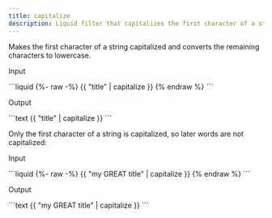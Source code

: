 ```yaml
---
title: capitalize
description: Liquid filter that capitalizes the first character of a string and downcases the remaining characters.
---
```


Makes the first character of a string capitalized and converts the remaining characters to lowercase.

<p class="code-label">Input</p>
```liquid
{%- raw -%}
{{ "title" | capitalize }}
{% endraw %}
```

<p class="code-label">Output</p>
```text
{{ "title" | capitalize }}
```

Only the first character of a string is capitalized, so later words are not capitalized:

 <p class="code-label">Input</p>
```liquid
{%- raw -%}
{{ "my GREAT title" | capitalize }}
{% endraw %}
```

<p class="code-label">Output</p>
```text
{{ "my GREAT title" | capitalize }}
```
